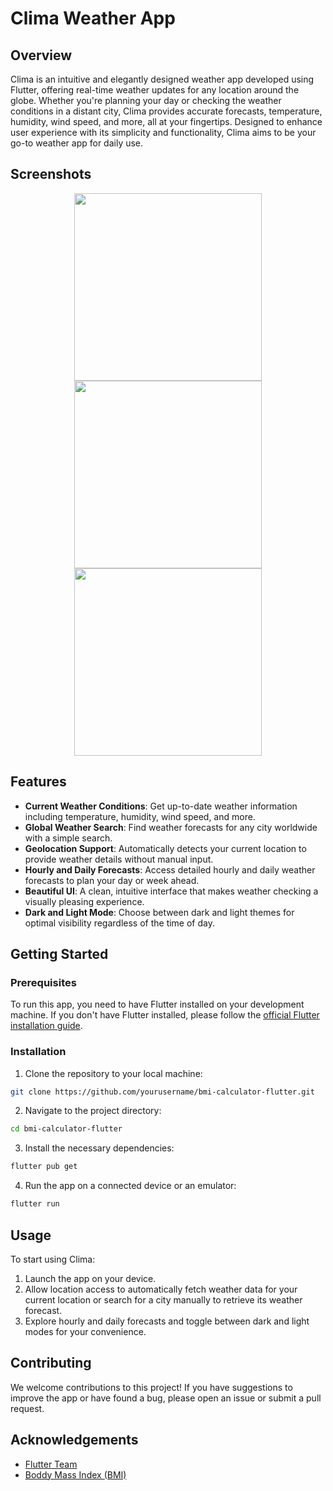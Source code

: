# Clima Weather App

## Overview

Clima is an intuitive and elegantly designed weather app developed using Flutter, offering real-time weather updates for any location around the globe. Whether you're planning your day or checking the weather conditions in a distant city, Clima provides accurate forecasts, temperature, humidity, wind speed, and more, all at your fingertips. Designed to enhance user experience with its simplicity and functionality, Clima aims to be your go-to weather app for daily use.

## Screenshots

<p align="center">
  <img src="https://github.com/Arhamss/clima/blob/main/images/clima1.png" width="300" />
  <img src="https://github.com/Arhamss/clima/blob/main/images/clima2.png" width="300" /> 
  <img src="https://github.com/Arhamss/clima/blob/main/images/clima3.png" width="300" /> 
</p>

## Features

- **Current Weather Conditions**: Get up-to-date weather information including temperature, humidity, wind speed, and more.
- **Global Weather Search**: Find weather forecasts for any city worldwide with a simple search.
- **Geolocation Support**: Automatically detects your current location to provide weather details without manual input.
- **Hourly and Daily Forecasts**: Access detailed hourly and daily weather forecasts to plan your day or week ahead.
- **Beautiful UI**: A clean, intuitive interface that makes weather checking a visually pleasing experience.
- **Dark and Light Mode**: Choose between dark and light themes for optimal visibility regardless of the time of day.

## Getting Started

### Prerequisites

To run this app, you need to have Flutter installed on your development machine. If you don't have Flutter installed, please follow the [official Flutter installation guide](https://flutter.dev/docs/get-started/install).

### Installation

1. Clone the repository to your local machine:

```bash
git clone https://github.com/yourusername/bmi-calculator-flutter.git
```
2. Navigate to the project directory:
```bash
cd bmi-calculator-flutter
```
3. Install the necessary dependencies:
```bash
flutter pub get
```
4. Run the app on a connected device or an emulator:
```bash
flutter run
```

## Usage

To start using Clima:

1. Launch the app on your device.
2. Allow location access to automatically fetch weather data for your current location or search for a city manually to retrieve its weather forecast.
3. Explore hourly and daily forecasts and toggle between dark and light modes for your convenience.

## Contributing

We welcome contributions to this project! If you have suggestions to improve the app or have found a bug, please open an issue or submit a pull request.

## Acknowledgements

 - [Flutter Team](https://flutter.dev/)
 - [Boddy Mass Index (BMI)](https://www.who.int/news-room/fact-sheets/detail/obesity-and-overweight)
